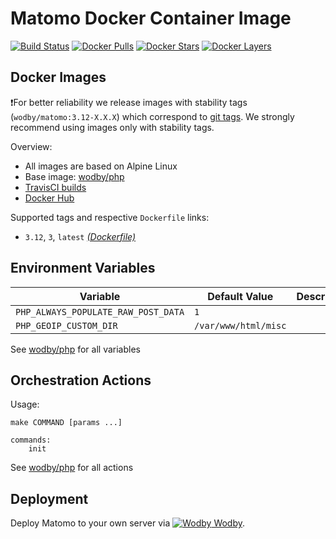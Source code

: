 # Matomo Docker Container Image

[![Build Status](https://travis-ci.org/wodby/matomo.svg?branch=master)](https://travis-ci.org/wodby/matomo)
[![Docker Pulls](https://img.shields.io/docker/pulls/wodby/matomo.svg)](https://hub.docker.com/r/wodby/matomo)
[![Docker Stars](https://img.shields.io/docker/stars/wodby/matomo.svg)](https://hub.docker.com/r/wodby/matomo)
[![Docker Layers](https://images.microbadger.com/badges/image/wodby/matomo.svg)](https://microbadger.com/images/wodby/matomo)

## Docker Images

❗For better reliability we release images with stability tags (`wodby/matomo:3.12-X.X.X`) which correspond to [git tags](https://github.com/wodby/matomo/releases). We strongly recommend using images only with stability tags. 

Overview:

* All images are based on Alpine Linux
* Base image: [wodby/php](https://github.com/wodby/php)
* [TravisCI builds](https://travis-ci.org/wodby/matomo) 
* [Docker Hub](https://hub.docker.com/r/wodby/matomo)

Supported tags and respective `Dockerfile` links:

* `3.12`, `3`, `latest` [_(Dockerfile)_](https://github.com/wodby/matomo/tree/master/Dockerfile)

## Environment Variables

| Variable                            | Default Value        | Description |
| ----------------------------------- | -------------------- | ----------- |
| `PHP_ALWAYS_POPULATE_RAW_POST_DATA` | `1`                  |             |
| `PHP_GEOIP_CUSTOM_DIR`              | `/var/www/html/misc` |             |

See [wodby/php](https://github.com/wodby/php) for all variables

## Orchestration Actions

Usage:
```
make COMMAND [params ...]
 
commands:
    init
```

See [wodby/php](https://github.com/wodby/php) for all actions

## Deployment

Deploy Matomo to your own server via [![Wodby](https://www.google.com/s2/favicons?domain=wodby.com) Wodby](https://wodby.com/stacks/matomo).
